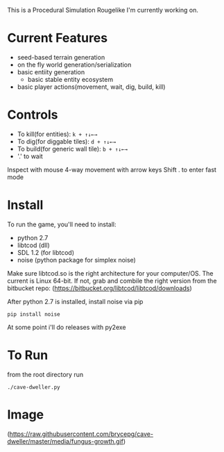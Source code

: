 This is a Procedural Simulation Rougelike I'm currently working on.

# Current Features

- seed-based terrain generation
- on the fly world generation/serialization
- basic entiity generation
    - basic stable entity ecosystem
- basic player actions(movement, wait, dig, build, kill)

 # Controls

 * To kill(for entities): `k + ↑↓←→`
 * To dig(for diggable tiles): `d + ↑↓←→`
 * To build(for generic wall tile): `b + ↑↓←→`
 * '.' to wait

Inspect with mouse
4-way movement with arrow keys
Shift . to enter fast mode

# Install

To run the game, you'll need to install:

* python 2.7
* libtcod (dll)
* SDL 1.2 (for libtcod)
* noise (python package for simplex noise)

Make sure libtcod.so is the right architecture for your computer/OS. The current is Linux 64-bit. If not, grab and combile the right version from the bitbucket repo: (https://bitbucket.org/libtcod/libtcod/downloads)

After python 2.7 is installed, install noise via pip

    pip install noise

At some point i'll do releases with py2exe

# To Run

from the root directory run

    ./cave-dweller.py

# Image

(https://raw.githubusercontent.com/brycepg/cave-dweller/master/media/fungus-growth.gif)
